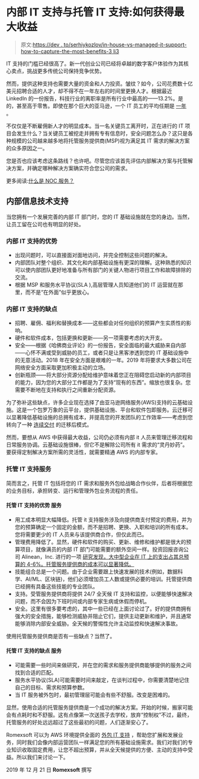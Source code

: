 # 内部 IT 支持与托管 IT 支持:如何获得最大收益

> 原文:[https://dev . to/serhiykozlov/in-house-vs-managed-it-support-how-to-capture-the-most-benefits-3 li3](https://dev.to/serhiykozlov/in-house-vs-managed-it-support-how-to-capture-the-most-benefits-3li3)

IT 支持的门槛已经很高了。新一代创业公司已经将卓越的数字客户体验作为其核心卖点，挑战更多传统公司保持竞争优势。

然而，提供这种支持也需要大量的资金和人力投资。皱纹？如今，公司花费数十亿美元招聘合适的人才，却不得不在一年左右的时间里更换人才。根据最近 LinkedIn 的一份报告[](https://business.linkedin.com/talent-solutions/blog/trends-and-research/2018/the-3-industries-with-the-highest-turnover-rates)，科技行业的离职率是所有行业中最高的——13.2%。是的，甚至高于零售。即使在那个巨大的亚马逊，一个 IT 员工的平均任期是 [一年](https://www.forbes.com/sites/forbesbusinessdevelopmentcouncil/2018/06/29/the-real-problem-with-tech-professionals-high-turnover/#2f7e12884201) 。

不仅仅是不断雇佣新人才的明显成本。当一名关键员工离开时，正在进行的 IT 项目会发生什么？当关键员工被挖走并拥有专有信息时，安全问题怎么办？这只是各种规模的公司越来越多地将托管服务提供商(MSP)视为满足其 IT 需求的解决方案的众多原因之一。

您是否也应该考虑这条路线？也许吧。尽管您应该首先评估内部解决方案与托管解决方案，并确定哪种解决方案确实符合您公司的需求。

更多阅读:[什么是 NOC 服务？](https://www.romexsoft.com/blog/what-is-noc/)

## 内部信息技术支持

当您拥有一个发展完善的内部 IT 部门时，您的 IT 基础设施就在您的身边。当然，让员工留在公司也有明显的好处。

### 内部 IT 支持的优势

*   出现问题时，可以直接面对面地访问，并完全控制这些问题的解决。
*   内部团队对整个组织、其文化和内部基础设施有更深的理解。这种熟悉的知识可以使内部团队更好地准备与所有部门的关键人物进行项目工作和故障排除的交流。
*   根据 MSP 和服务水平协议(SLA ),高层管理人员知道他们的 IT 运营就在那里，而不是“在外面”似乎更放心。

### 内部 IT 支持的缺点

*   招聘、雇佣、福利和替换成本——这些都会对任何组织的预算产生实质性的影响。
*   硬件和软件成本，包括更换和更新——另一项需要考虑的大开支。
*   安全——根据《哈佛商业评论》的一份报告[](https://hbr.org/2016/09/the-biggest-cybersecurity-threats-are-inside-your-company)，安全面临的最大威胁来自内部——心怀不满或受到威胁的员工，或者只是让黑客渗透到您的 IT 基础设施中的无意活动。2018 年在安全方面是艰难的一年。2019 年将要求大多数公司在网络安全方面采取更加积极主动的立场。
*   创新瓶颈——将大部分资源分配给维护意味着您正在阻碍您启动新的内部项目的能力，因为您的大部分工作都是为了支持“现有的东西”。缩放也很复杂。您需要不断地在支持和执行之间重新分配资源。

为了弥补这些缺点，许多企业现在选择了由亚马逊网络服务(AWS)支持的云基础设施。这是一个包罗万象的云平台，提供基础设施、平台和软件包即服务。云迁移可以显著降低基础设施的总拥有成本，并提高您的开发团队的工作效率——考虑到您转向了一种 [连续交付](https://www.romexsoft.com/blog/successful-continuous-delivery/) 的迁移后模式。

然而，要想从 AWS 中获得最大收益，公司仍必须有内部 it 人员来管理迁移流程和日常服务协调。云基础设施很棒，但它不是解除公司所有 it 需求的“灵丹妙药”。要获得定制解决方案所需的灵活性，就需要精通 AWS 的内部专家。

### 托管 IT 支持服务

简而言之，托管 IT 包括将您的 IT 需求和服务外包给战略合作伙伴，后者将根据您的业务目标，承担转变、运行和管理外包业务流程的责任。

#### 托管 IT 支持的优势 服务

*   用工成本明显大幅降低。托管 it 支持服务涉及向提供商支付预定的费用，并为您的预算确定一个固定的金额，而不是招聘、更换、入职和培训的所有成本。您将需要更少的 IT 人员来与该提供商合作，但仅此而已。
*   管理费用降低了。显然，硬件和软件的购买、更新、维修和维护都是很大的预算项目，就像满员的内部 IT 部门可能需要的额外空间一样。投资回报咨询公司 Alinean，Inc. 进行的一项 [研究发现，大中型企业在 IT 上的支出占其总预算的 4-6%。托管服务提供商的成本可以显著降低。](https://searchcio.techtarget.com/magazineContent/How-Company-Size-Relates-to-IT-Spending)
*   技能组合总是一个问题。由于企业需要跟上快速发展的技术(例如，数据科学、AI/ML、区块链)，他们必须增加员工人数或提供必要的培训。托管提供商已经拥有具备这些技能的专业团队。
*   支持。受管服务提供商将提供 24/7 全天候 IT 支持和监控，以便能够快速解决问题，而不会因为下班时间或内部专家生病或休假而停机。
*   安全。这里有很多要考虑的，其中一些已经在上面讨论过了。好的提供商拥有强大的安全措施，能够检测威胁并阻止它们，提供主动更新和维护，并且通常能够消除内部安全威胁。全天候的警惕性允许主动监控和快速解决事故。

使用托管服务提供商是否有一些缺点？当然了。

#### 托管 IT 支持的缺点 服务

*   可能需要一些时间来做研究，并在您的需求和服务提供商能够提供的服务之间找到合适的匹配。
*   服务水平协议(SLA)可能需要时间来敲定，在谈判过程中，你需要清楚地记住自己的目标、需求和预算参数。
*   当 IT 服务被外包时，最初管理层可能会有些不舒服。改变是困难的。

显然，使用合适的托管服务提供商是一个成功的解决方案。开始的时候，搬家可能会有点耗时和不舒服。这有点像第一次送孩子去学校，放弃“控制权”不过，最终，托管服务的好处远远超过了这些最初的问题，人们逐渐安心了。

Romexsoft 可以为 AWS 环境提供全面的 [外包 IT 支持](https://www.romexsoft.com/noc-technical-support/) ，帮助您扩展和发展业务，同时我们会像内部运营团队一样满足您的所有基础设施需求。我们对我们的专业知识收取固定费用，让您不超出预算，并从全天候提供的方便、主动的支持中受益。所以我们来讨论一下。 

2019 年 12 月 21 日 **Romexsoft** 撰写